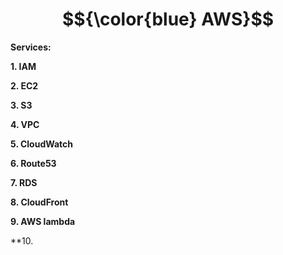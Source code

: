 # $${\color{blue} AWS}$$


**Services:**

**1. IAM**

**2. EC2**

**3. S3**

**4. VPC**

**5. CloudWatch**

**6. Route53**

**7. RDS**

**8. CloudFront**

**9. AWS lambda**

**10. 
